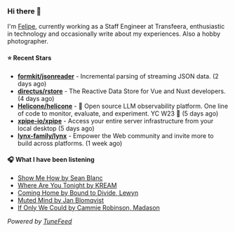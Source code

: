 ### Hi there 👋

I'm [Felipe](https://felipevm.com), currently working as a Staff Engineer at Transfeera, enthusiastic in technology and occasionally write about my experiences. Also a hobby photographer.

#### ⭐ Recent Stars
- **[formkit/jsonreader](https://github.com/formkit/jsonreader)** - Incremental parsing of streaming JSON data. (2 days ago)
- **[directus/rstore](https://github.com/directus/rstore)** - The Reactive Data Store for Vue and Nuxt developers. (4 days ago)
- **[Helicone/helicone](https://github.com/Helicone/helicone)** - 🧊 Open source LLM observability platform. One line of code to monitor, evaluate, and experiment. YC W23 🍓 (5 days ago)
- **[xpipe-io/xpipe](https://github.com/xpipe-io/xpipe)** - Access your entire server infrastructure from your local desktop (5 days ago)
- **[lynx-family/lynx](https://github.com/lynx-family/lynx)** - Empower the Web community and invite more to build across platforms. (1 week ago)

#### 🎧 What I have been listening
- [Show Me How by Sean Blanc](https://open.spotify.com/track/12dXMqsOXUtE9IBtUDSOvt)
- [Where Are You Tonight by KREAM](https://open.spotify.com/track/5NosZGOuZRJOTPRAqIOkt8)
- [Coming Home by Bound to Divide, Lewyn](https://open.spotify.com/track/34IXNMBuEBScydzVVTwBlM)
- [Muted Mind by Jan Blomqvist](https://open.spotify.com/track/1G37NE6B3QmvPnWas85SIj)
- [If Only We Could by Cammie Robinson, Madason](https://open.spotify.com/track/5L2AN0eg1XN7SMLX5JEssj)

_Powered by [TuneFeed](https://tunefeed.app?ref=github.com)_
